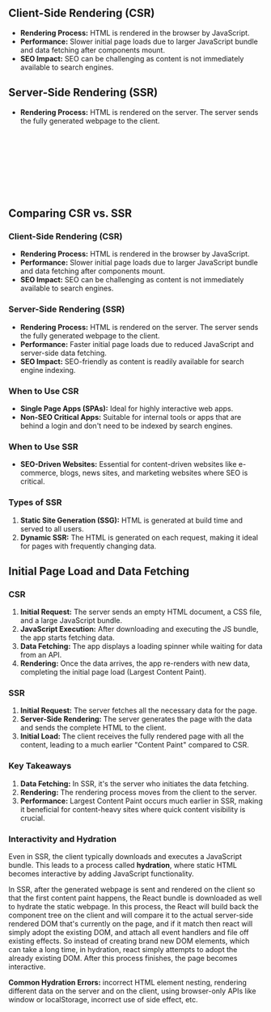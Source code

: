 ## Client-Side Rendering (CSR)

- **Rendering Process:** HTML is rendered in the browser by JavaScript.
- **Performance:** Slower initial page loads due to larger JavaScript bundle and data fetching after components mount.
- **SEO Impact:** SEO can be challenging as content is not immediately available to search engines.

## Server-Side Rendering (SSR)

- **Rendering Process:** HTML is rendered on the server. The server sends the fully generated webpage to the client.

<br>
<br>
<br>
<br>
<br>
<br>
<br>

## Comparing CSR vs. SSR

### Client-Side Rendering (CSR)

- **Rendering Process:** HTML is rendered in the browser by JavaScript.
- **Performance:** Slower initial page loads due to larger JavaScript bundle and data fetching after components mount.
- **SEO Impact:** SEO can be challenging as content is not immediately available to search engines.

### Server-Side Rendering (SSR)

- **Rendering Process:** HTML is rendered on the server. The server sends the fully generated webpage to the client.
- **Performance:** Faster initial page loads due to reduced JavaScript and server-side data fetching.
- **SEO Impact:** SEO-friendly as content is readily available for search engine indexing.

### When to Use CSR

- **Single Page Apps (SPAs):** Ideal for highly interactive web apps.
- **Non-SEO Critical Apps:** Suitable for internal tools or apps that are behind a login and don't need to be indexed by search engines.

### When to Use SSR

- **SEO-Driven Websites:** Essential for content-driven websites like e-commerce, blogs, news sites, and marketing websites where SEO is critical.

### Types of SSR

1. **Static Site Generation (SSG):** HTML is generated at build time and served to all users.
2. **Dynamic SSR:** The HTML is generated on each request, making it ideal for pages with frequently changing data.

## Initial Page Load and Data Fetching

### CSR

1. **Initial Request:** The server sends an empty HTML document, a CSS file, and a large JavaScript bundle.
2. **JavaScript Execution:** After downloading and executing the JS bundle, the app starts fetching data.
3. **Data Fetching:** The app displays a loading spinner while waiting for data from an API.
4. **Rendering:** Once the data arrives, the app re-renders with new data, completing the initial page load (Largest Content Paint).

### SSR

1. **Initial Request:** The server fetches all the necessary data for the page.
2. **Server-Side Rendering:** The server generates the page with the data and sends the complete HTML to the client.
3. **Initial Load:** The client receives the fully rendered page with all the content, leading to a much earlier "Content Paint" compared to CSR.

### Key Takeaways

1. **Data Fetching:** In SSR, it's the server who initiates the data fetching.
2. **Rendering:** The rendering process moves from the client to the server.
3. **Performance:** Largest Content Paint occurs much earlier in SSR, making it beneficial for content-heavy sites where quick content visibility is crucial.

### Interactivity and Hydration

Even in SSR, the client typically downloads and executes a JavaScript bundle. This leads to a process called **hydration**, where static HTML becomes interactive by adding JavaScript functionality.

In SSR, after the generated webpage is sent and rendered on the client so that the first content paint happens, the React bundle is downloaded as well to hydrate the static webpage. In this process, the React will build back the component tree on the client and will compare it to the actual server-side rendered DOM that's currently on the page, and if it match then react will simply adopt the existing DOM, and attach all event handlers and file off existing effects. So instead of creating brand new DOM elements, which can take a long time, in hydration, react simply attempts to adopt the already existing DOM. After this process finishes, the page becomes interactive.

**Common Hydration Errors:** incorrect HTML element nesting, rendering different data on the server and on the client, using browser-only APIs like window or localStorage, incorrect use of side effect, etc.
